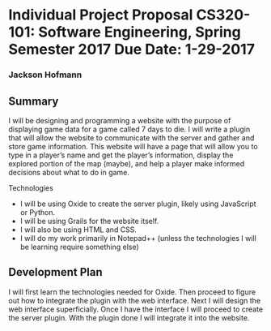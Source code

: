 # Individual Project Proposal CS320-101: Software Engineering, Spring Semester 2017 Due Date: 1-29-2017

### Jackson Hofmann

## Summary

I will be designing and programming a website with the purpose of displaying game data for a game called 7 days to die. I will write a plugin that will allow the website to communicate with the server and gather and store game information. This website will have a page that will allow you to type in a player’s name and get the player’s information, display the explored portion of the map (maybe), and help a player make informed decisions about what to do in game.

Technologies

- I will be using Oxide to create the server plugin, likely using JavaScript or Python.
- I will be using Grails for the website itself.
- I will also be using HTML and CSS.
- I will do my work primarily in Notepad++ (unless the technologies I will be learning require something else)

## Development Plan

I will first learn the technologies needed for Oxide. Then proceed to figure out how to integrate the plugin with the web interface. Next I will design the web interface superficially. Once I have the interface I will proceed to create the server plugin. With the plugin done I will integrate it into the website.
